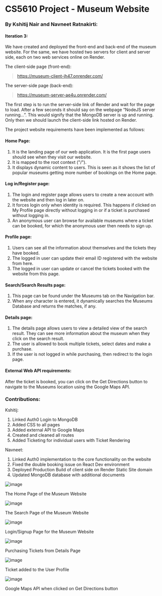 # CS5610 Project - Museum Website

### By Kshitij Nair and Navneet Ratnakirti:

#### Iteration 3:
We have created and deployed the front-end and back-end of the museum website. For the same, we have hosted two servers for client and server side, each on two web services online on Render.

The client-side page (front-end):
> https://museum-client-jh47.onrender.com/

The server-side page (back-end):
> https://museum-server-ae4u.onrender.com/

The first step is to run the server-side link of Render and wait for the page to load. After a few seconds it should say on the webpage “NodeJS server running...”. This would signify that the MongoDB server is up and running. Only then we should launch the client-side link hosted on Render.

The project website requirements have been implemented as follows:

#### Home Page:
1. It is the landing page of our web application. It is the first page users should see when they visit our website.
2. It is mapped to the root context ("/").
3. It displays dynamic content to users. This is seen as it shows the list of popular museums getting more number of bookings on the Home page.

#### Log in/Register page:
1. The login and register page allows users to create a new account with the website and then log in later on.
2. It forces login only when identity is required. This happens if clicked on My Profile page directly without logging in or if a ticket is purchased without logging in.
3. An anonymous user can browse for available museums where a ticket can be booked, for which the anonymous user then needs to sign up.

#### Profile page:
1. Users can see all the information about themselves and the tickets they have booked.
2. The logged in user can update their email ID registered with the website from here.
3. The logged in user can update or cancel the tickets booked with the website from this page.

#### Search/Search Results page:
1. This page can be found under the Museums tab on the Navigation bar.
2. When any character is entered, it dynamically searches the Museums Database and returns the matches, if any.

#### Details page:
1. The details page allows users to view a detailed view of the search result. They can see more information about the museum when they click on the search result.
2. The user is allowed to book multiple tickets, select dates and make a purchase.
3. If the user is not logged in while purchasing, then redirect to the login page.

#### External Web API requirements:
After the ticket is booked, you can click on the Get Directions button to navigate to the Museums location using the Google Maps API.

### Contributions:

Kshitij:
1. Linked Auth0 Login to MongoDB
2. Added CSS to all pages
3. Added external API to Google Maps
4. Created and cleaned all routes
5. Added Ticketing for individual users with Ticket Rendering 

Navneet:
1. Linked Auth0 implementation to the core functionality on the website
2. Fixed the double booking issue on React Dev environment
3. Deployed Production Build of client side on Render Static Site domain
4. Updated MongoDB database with additional documents



![image](https://user-images.githubusercontent.com/44190671/206837909-65cef62e-a71e-40ce-815d-3f4f4b1dc344.png)

The Home Page of the Museum Website



![image](https://user-images.githubusercontent.com/44190671/206837935-3ab45e7e-02ca-452d-8bf3-1a7d87a2633f.png)

The Search Page of the Museum Website


![image](https://user-images.githubusercontent.com/44190671/206837972-ed14f860-5d41-4bec-a724-d93203589bb7.png)

Login/Signup Page for the Museum Website


![image](https://user-images.githubusercontent.com/44190671/206838025-d9d5b335-b159-48ac-a214-338c5960f603.png)

Purchasing Tickets from Details Page


![image](https://user-images.githubusercontent.com/44190671/206838069-edf05eb4-4849-4eb6-9cbf-e140faf37beb.png)

Ticket added to the User Profile

![image](https://user-images.githubusercontent.com/44190671/206838098-818e27e9-cbf0-49f6-94d5-88b4c6d2a175.png)

Google Maps API when clicked on Get Directions button

